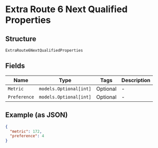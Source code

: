 
# Extra Route 6 Next Qualified Properties

## Structure

`ExtraRoute6NextQualifiedProperties`

## Fields

| Name | Type | Tags | Description |
|  --- | --- | --- | --- |
| `Metric` | `models.Optional[int]` | Optional | - |
| `Preference` | `models.Optional[int]` | Optional | - |

## Example (as JSON)

```json
{
  "metric": 172,
  "preference": 4
}
```

